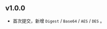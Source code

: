 ## v1.0.0
- 首次提交，新增 <code>Digest</code> / <code>Base64</code> / <code>AES</code> / <code>DES</code> 。